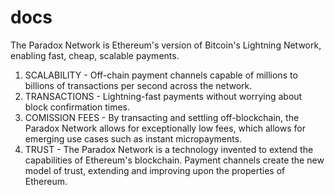 # docs 
The Paradox Network is Ethereum's version of Bitcoin's Lightning Network, enabling fast, cheap, scalable payments.
 

1.	SCALABILITY - Off-chain payment channels capable of millions to billions of transactions per second across the network.
2. TRANSACTIONS - Lightning-fast payments without worrying about block confirmation times.
3.	COMISSION FEES - By transacting and settling off-blockchain, the Paradox Network allows for exceptionally low fees, which allows for emerging use cases such as instant micropayments.
4.	TRUST - The Paradox Network is a technology invented to extend the capabilities of Ethereum's blockchain. Payment channels create the new model of trust, extending and improving upon the properties of Ethereum.
